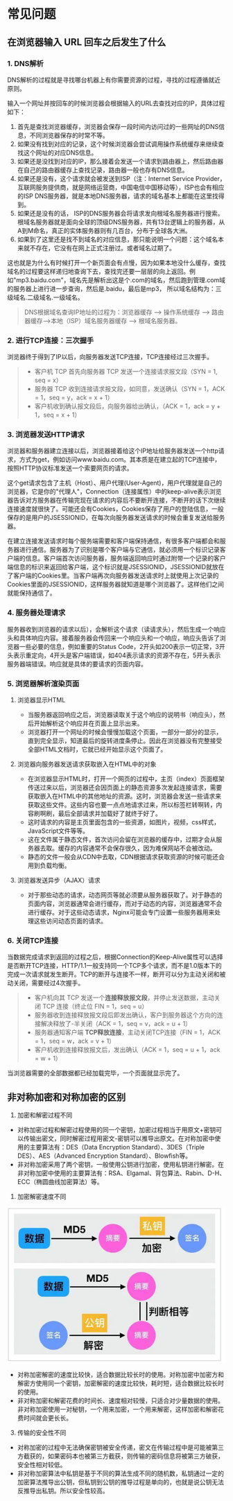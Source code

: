 # 常见问题

## 在浏览器输入 URL 回车之后发生了什么

### 1. DNS解析

DNS解析的过程就是寻找哪台机器上有你需要资源的过程，寻找的过程遵循就近原则。

输入一个网址并按回车的时候浏览器会根据输入的URL去查找对应的IP，具体过程如下：

1. 首先是查找浏览器缓存，浏览器会保存一段时间内访问过的一些网址的DNS信息，不同浏览器保存的时常不等。
2. 如果没有找到对应的记录，这个时候浏览器会尝试调用操作系统缓存来继续查找这个网址的对应DNS信息。
3. 如果还是没找到对应的IP，那么接着会发送一个请求到路由器上，然后路由器在自己的路由器缓存上查找记录，路由器一般也存有DNS信息。
4. 如果还是没有，这个请求就会被发送到ISP（注：Internet Service Provider，互联网服务提供商，就是网络运营商，中国电信中国移动等），ISP也会有相应的ISP DNS服务器，就是本地DNS服务器，请求的域名基本上都能在这里找得到。
5. 如果还是没有的话， ISP的DNS服务器会将请求发向根域名服务器进行搜索。根域名服务器就是面向全球的顶级DNS服务器，共有13台逻辑上的服务器，从A到M命名，真正的实体服务器则有几百台，分布于全球各大洲。
6. 如果到了这里还是找不到域名的对应信息，那只能说明一个问题：这个域名本来就不存在，它没有在网上正式注册过。或者域名过期了。

这也就是为什么有时候打开一个新页面会有点慢，因为如果本地没什么缓存，查找域名的过程要这样递归地查询下去，查找完还要一层层的向上返回。例如"mp3.baidu.com"，域名先是解析出这是个.com的域名，然后跑到管理.com域的服务器上进行进一步查询，然后是.baidu，最后是mp3， 所以域名结构为：三级域名.二级域名.一级域名。

> DNS根据域名查询IP地址的过程为：浏览器缓存 --> 操作系统缓存 --> 路由器缓存-->本地（ISP）域名服务器缓存 --> 根域名服务器。

### 2. 进行TCP连接：三次握手

浏览器终于得到了IP以后，向服务器发送TCP连接，TCP连接经过三次握手。

> - 客户机 TCP 首先向服务器 TCP 发送一个连接请求报文段（SYN = 1, seq = x）
> - 服务器 TCP 收到连接请求报文段，如同意，发送确认（SYN = 1，ACK = 1，seq = y，ack = x + 1）
> - 客户机收到确认报文段后，向服务器给出确认，（ACK = 1，ack = y + 1，seq = x + 1）

### 3. 浏览器发送HTTP请求

浏览器和服务器建立连接以后，浏览器接着给这个IP地址给服务器发送一个http请求，方式为get，例如访问www.baidu.com。其本质是在建立起的TCP连接中，按照HTTP协议标准发送一个索要网页的请求。

这个get请求包含了主机（Host）、用户代理(User-Agent)，用户代理就是自己的浏览器，它是你的"代理人"，Connection（连接属性）中的keep-alive表示浏览器告诉对方服务器在传输完现在请求的内容后不要断开连接，不断开的话下次继续连接速度就很快了。可能还会有Cookies，Cookies保存了用户的登陆信息，一般保存的是用户的JSESSIONID，在每次向服务器发送请求的时候会重复发送给服务器。

在建立连接发送请求时每个服务端需要和客户端保持通信，有很多客户端都会和服务器进行通信。服务器为了识别是哪个客户端与它通信，就必须用一个标识记录客户端的信息。客户端首次访问服务器，服务端返回响应时通过附带一个记录的客户端信息的标识来返回给客户端，这个标识就是JSESSIONID，JSESSIONID就放在了客户端的Cookies里。当客户端再次向服务器发送请求时上就使用上次记录的Cookies里面的JSESSIONID，这样服务器就知道是哪个浏览器了。这样他们之间就能保持通信了。

### 4. 服务器处理请求

服务器收到浏览器的请求以后），会解析这个请求（读请求头），然后生成一个响应头和具体响应内容。接着服务器会传回来一个响应头和一个响应，响应头告诉了浏览器一些必要的信息，例如重要的Status Code，2开头如200表示一切正常，3开头表示重定向，4开头是客户端错误，如404表示请求的资源不存在，5开头表示服务器端错误。响应就是具体的要请求的页面内容。

### 5. 浏览器解析渲染页面

1. 浏览器显示HTML
    - 当服务器返回响应之后，浏览器读取关于这个响应的说明书（响应头），然后开始解析这个响应并在页面上显示出来。
    - 浏览器打开一个网址的时候会慢慢加载这个页面，一部分一部分的显示，直到完全显示，知道最后的旋转进度条停止。因此在浏览器没有完整接受全部HTML文档时，它就已经开始显示这个页面了。

2. 浏览器向服务器发送请求获取嵌入在HTML中的对象
    - 在浏览器显示HTML时，打开一个网页的过程中，主页（index）页面框架传送过来以后，浏览器还会因页面上的静态资源多次发起连接请求，需要获取嵌入在HTML中的其他地址的资源。这时，浏览器会发送一些请求来获取这些文件。这些内容也要一点点地请求过来，所以标签栏转啊转，内容刷啊刷，最后全部请求并加载好了就终于好了。
    - 这时请求的内容是主页里面包含的一些资源，如图片，视频，css样式，JavaScript文件等等。
    - 这在文件属于静态文件，首次访问会留在浏览器的缓存中，过期才会从服务器去取。缓存的内容通常不会保存很久，因为难保网站不会被改动。
    - 静态的文件一般会从CDN中去取，CDN根据请求获取资源的时候可能还会用到负载均衡。

3. 浏览器发送异步（AJAX）请求
    - 对于那些动态的请求，动态网页等就必须要从服务器获取了。对于静态的页面内容，浏览器通常会进行缓存，而对于动态的内容，浏览器通常不会进行缓存。对于这些动态请求，Nginx可能会专门设置一些服务器用来处理这些访问动态页面的请求。

### 6. 关闭TCP连接

当数据完成请求到返回的过程之后，根据Connection的Keep-Alive属性可以选择是否断开TCP连接，HTTP/1.1一般支持同一个TCP多个请求，而不是1.0版本下的完成一次请求就发生断开。TCP的断开与连接不一样，断开可以分为主动关闭和被动关闭，需要经过4次握手。

> - 客户机向其 TCP 发送一个**连接释放报文段**，并停止发送数据，主动关闭 TCP 连接（终止位 FIN = 1，seq = u）
> - 服务器收到连接释放报文段后即发出确认，客户到服务器这个方向的连接解决释放了-半关闭（ACK = 1，seq = v，ack = u + 1）
> - 服务器通知客户端 **TCP释放连接**，主动关闭TCP连接（FIN = 1，ACK = 1，seq = w，ack = v + 1）
> - 客户机收到连接释放报文后，发出确认（ACK = 1，seq = u + 1，ack = w + 1）

当浏览器需要的全部数据都已经加载完毕，一个页面就显示完了。

## 非对称加密和对称加密的区别

1. 加密和解密过程不同

- 对称加密过程和解密过程使用的同一个密钥，加密过程相当于用原文+密钥可以传输出密文，同时解密过程用密文-密钥可以推导出原文。在对称加密中使用的主要算法有：DES（Data Encryption Standard）、3DES（Triple DES）、AES（Advanced Encryption Standard）、Blowfish等。
- 非对称加密采用了两个密钥，一般使用公钥进行加密，使用私钥进行解密。在非对称加密中使用的主要算法有：RSA、Elgamal、背包算法、Rabin、D-H、ECC（椭圆曲线加密算法）等。

1. 加密解密速度不同

![](../asset/%E5%AF%B9%E7%A7%B0%E5%8A%A0%E5%AF%86%E4%B8%8E%E9%9D%9E%E5%AF%B9%E7%A7%B0%E5%8A%A0%E5%AF%86.webp)

- 对称加密解密的速度比较快，适合数据比较长时的使用。对称加密中加密方和解密方使用同一个密钥，加密解密的速度比较快，耗时短，适合数据比较长时的使用。
- 非对称加密和解密花费的时间长、速度相对较慢，只适合对少量数据的使用。非对称加密使用一对秘钥，一个用来加密，一个用来解密，这样加密和解密花费时间就会更长长。

3. 传输的安全性不同

- 对称加密的过程中无法确保密钥被安全传递，密文在传输过程中是可能被第三方截获的，如果密码本也被第三方截获，则传输的密码信息将被第三方破获，安全性相对较低。
- 非对称加密算法中私钥是基于不同的算法生成不同的随机数，私钥通过一定的加密算法推导出公钥，但私钥到公钥的推导过程是单向的，也就是说公钥无法反推导出私钥。所以安全性较高。

